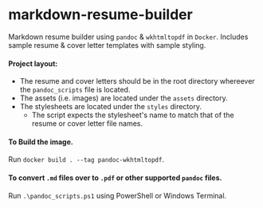 # markdown-resume-builder
Markdown resume builder using `pandoc` &amp; `wkhtmltopdf` in `Docker`. Includes sample resume &amp; cover letter templates with sample styling.

#### Project layout:
- The resume and cover letters should be in the root directory whereever the `pandoc_scripts` file is located.
- The assets (i.e. images) are located under the `assets` directory.
- The stylesheets are located under the `styles` directory.
  - The script expects the stylesheet's name to match that of the resume or cover letter file names.

#### To Build the image.
Run `docker build . --tag pandoc-wkhtmltopdf`.

#### To convert `.md` files over to `.pdf` or other supported `pandoc` files.
Run `.\pandoc_scripts.ps1` using PowerShell or Windows Terminal.
